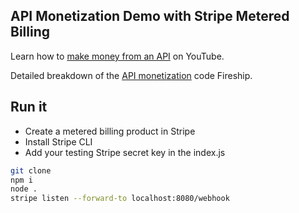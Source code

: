 ## API Monetization Demo with Stripe Metered Billing

Learn how to [make money from an API](https://youtu.be/MbqSMgMAzxU) on YouTube. 

Detailed breakdown of the [API monetization](https://fireship.io/lessons/api-monetization-stripe) code Fireship. 

## Run it

- Create a metered billing product in Stripe
- Install Stripe CLI
- Add your testing Stripe secret key in the index.js

```bash
git clone 
npm i
node .
stripe listen --forward-to localhost:8080/webhook
```